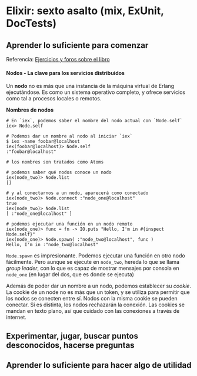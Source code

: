 # Elixir: sexto asalto (mix, ExUnit, DocTests)

## Aprender lo suficiente para comenzar

Referencia: [Ejercicios y foros sobre el libro](https://forums.pragprog.com/forums/322)

#### Nodos - La clave para los servicios distribuidos

Un **nodo** no es más que una instancia de la máquina virtual de Erlang ejecutándose. Es como un sistema operativo completo, y ofrece servicios como tal a procesos locales o remotos.

**Nombres de nodos**

```
# En `iex`, podemos saber el nombre del nodo actual con `Node.self`
iex> Node.self

# Podemos dar un nombre al nodo al iniciar `iex`
$ iex -name foobar@localhost
iex(foobar@localhost)> Node.self
:"foobar@localhost"

# los nombres son tratados como Atoms

# podemos saber qué nodos conoce un nodo
iex(node_two)> Node.list
[]

# y al conectarnos a un nodo, aparecerá como conectado
iex(node_two)> Node.connect :"node_one@localhost"
true
iex(node_two)> Node.list
[ :"node_one@localhost" ]

# podemos ejecutar una función en un nodo remoto
iex(node_one)> func = fn -> IO.puts "Hello, I'm in #{inspect Node.self}"
iex(node_one)> Node.spawn( :"node_two@localhost", func )
Hello, I'm in :"node_two@localhost"
```

`Node.spawn` es impresionante. Podemos ejecutar una función en otro nodo fácilmente. Pero aunque se ejecute en `node_two`, hereda lo que se llama *group leader*, con lo que es capaz de mostrar mensajes por consola en `node_one` (en lugar del dos, que es donde se ejecuta)

Además de poder dar un nombre a un nodo, podemos establecer su *cookie*. La cookie de un node no es más que un token, y se utiliza para permitir que los nodos se conecten entre sí. Nodos con la misma cookie se pueden conectar. Si es distinta, los nodos rechazarán la conexión. Las cookies se mandan en texto plano, así que cuidado con las conexiones a través de internet.

## Experimentar, jugar, buscar puntos desconocidos, hacerse preguntas

## Aprender lo suficiente para hacer algo de utilidad


